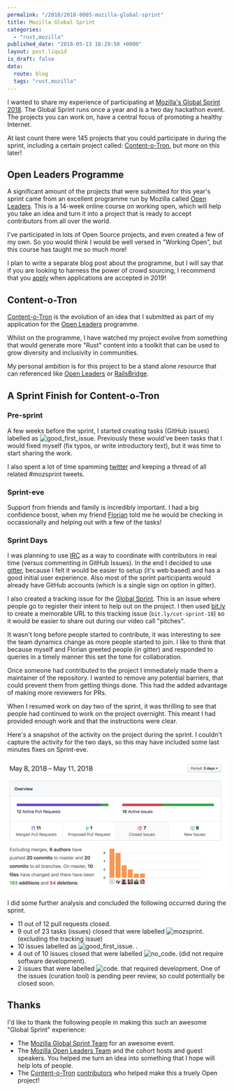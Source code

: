 ```yaml
---
permalink: "/2018/2018-0005-mozilla-global-sprint"
title: Mozilla Global Sprint
categories:
  - "rust,mozilla"
published_date: "2018-05-13 16:29:50 +0000"
layout: post.liquid
is_draft: false
data:
  route: blog
  tags: "rust,mozilla"
---
```

I wanted to share my experience of participating at [Mozilla's Global Sprint 2018][link_mozsprint_2018]. The Global Sprint runs once a year and is a two day hackathon event. The projects you can work on, have a central focus of promoting a healthy Internet.

At last count there were 145 projects that you could participate in during the sprint, including a certain project called: [Content-o-Tron][link_cot], but more on this later!

## Open Leaders Programme

A significant amount of the projects that were submitted for this year's sprint came from an excellent programme run by Mozilla called [Open Leaders][link_mol]. This is a 14-week online course on working open, which will help you take an idea and turn it into a project that is ready to accept contributors from all over the world.

I've participated in lots of Open Source projects, and even created a few of my own. So you would think I would be well versed in "Working Open", but this course has taught me so much more!

I plan to write a separate blog post about the programme, but I will say that if you are looking to harness the power of crowd sourcing, I recommend that you [apply][link_mol] when applications are accepted in 2019!

## Content-o-Tron

[Content-o-Tron][link_cot] is the evolution of an idea that I submitted as part of my application for the [Open Leaders][link_mol] programme. 

Whilst on the programme, I have watched my project evolve from something that would generate more "Rust" content into a toolkit that can be used to grow diversity and inclusivity in communities.

My personal ambition is for this project to be a stand alone resource that can referenced like [Open Leaders][link_mol] or [RailsBridge][link_railsbridge].

## A Sprint Finish for Content-o-Tron

### Pre-sprint

A few weeks before the sprint, I started creating tasks (GitHub issues) labelled as ![good_first_issue](https://img.shields.io/badge/-good%20first%20issue-7057ff.svg). Previously these would've been tasks that I would fixed myself (fix typos, or write introductory text), but it was time to start sharing the work.

I also spent a lot of time spamming [twitter][link_twitter] and keeping a thread of all related #mozsprint tweets.

### Sprint-eve

Support from friends and family is incredibly important. I had a big confidence boost, when my friend [Florian][link_twit_flo] told me he would be checking in occassionally and helping out with a few of the tasks!

### Sprint Days

I was planning to use [IRC][link_wiki_irc] as a way to coordinate with contributors in real time (versus commenting in GitHub Issues). In the end I decided to use [gitter][link_gitter], because I felt it would be easier to setup (it's web based) and has a good initial user experience. Also most of the sprint participants would already have GitHub accounts (which is a single sign on option in gitter).

I also created a tracking issue for the [Global Sprint][link_mozsprint]. This is an issue where people go to register their intent to help out on the project. I then used [bit.ly][link_bitly] to create a memorable URL to this tracking issue  (`bit.ly/cot-sprint-18`) so it would be easier to share out during our video call "pitches".

It wasn't long before people started to contribute, it was interesting to see the team dynamics change as more people started to join. I like to think that because myself and Florian greeted people (in gitter) and responded to queries in a timely manner this set the tone for collaboration.

Once someone had contributed to the project I immediately made them a maintainer of the repository. I wanted to remove any potential barriers, that could prevent them from getting things done. This had the added advantage of making more reviewers for PRs.

When I resumed work on day two of the sprint, it was thrilling to see that people had continued to work on the project overnight. This meant I had provided enough work and that the instructions were clear.

Here's a snapshot of the activity on the project during the sprint. I couldn't capture the activity for the two days, so this may have included some last minutes fixes on Sprint-eve.

![github_pulse](/img/content-o-tron-pulse.png)

I did some further analysis and concluded the following occurred during the sprint.

- 11 out of 12 pull requests closed.
- 9 out of 23 tasks (issues) closed that were labelled ![mozsprint](https://img.shields.io/badge/-mozsprint-4faeb5.svg).  (excluding the tracking issue)
- 10 issues labelled as ![good_first_issue](https://img.shields.io/badge/-good%20first%20issue-7057ff.svg). .
- 4 out of 10 issues closed that were labelled ![no_code](https://img.shields.io/badge/-no%20code-fbca04.svg).  (did not require software development).
- 2 issues that were labelled ![code](https://img.shields.io/badge/-code-5e9ced.svg).  that required development. One of the issues (curation tool) is pending peer review, so could potentially be closed soon.

## Thanks

I'd like to thank the following people in making this such an awesome "Global Sprint" experience:

- The [Mozilla Global Sprint Team][link_mozsprint] for an awesome event.
- The [Mozilla Open Leaders Team][link_mol] and the cohort hosts and guest speakers. You helped me turn an idea into something that I hope will help lots of people.
- The [Content-o-Tron][link_cot] [contributors][link_cot_collab] who helped make this a truely Open project!

[link_mozsprint_2018]: https://foundation.mozilla.org/opportunity/global-sprint/2018-projects/
[link_cot]: https://github.com/rust-community/content-o-tron
[link_mol]: https://mozilla.github.io/leadership-training/
[link_railsbridge]: http://www.railsbridge.org/
[link_mozsprint]: https://foundation.mozilla.org/opportunity/global-sprint/
[link_twitter]: https://twitter.com/booyaa/status/990972718278377473
[link_twit_flo]: https://twitter.com/Argorak
[link_wiki_irc]: https://en.wikipedia.org/wiki/Internet_Relay_Chat
[link_gitter]: https://gitter.im/
[link_bitly]: https://bit.ly/
[link_gh_jdm]: https://github.com/jdm
[link_cot_collab]: https://github.com/rust-community/content-o-tron/issues/8